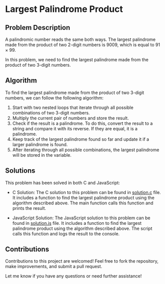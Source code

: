 # Largest Palindrome Product

## Problem Description

A palindromic number reads the same both ways. The largest palindrome made from the product of two 2-digit numbers is 9009, which is equal to 91 × 99.

In this problem, we need to find the largest palindrome made from the product of two 3-digit numbers.

## Algorithm

To find the largest palindrome made from the product of two 3-digit numbers, we can follow the following algorithm:

1. Start with two nested loops that iterate through all possible combinations of two 3-digit numbers.
2. Multiply the current pair of numbers and store the result.
3. Check if the result is a palindrome. To do this, convert the result to a string and compare it with its reverse. If they are equal, it is a palindrome.
4. Keep track of the largest palindrome found so far and update it if a larger palindrome is found.
5. After iterating through all possible combinations, the largest palindrome will be stored in the variable.

## Solutions

This problem has been solved in both C and JavaScript:

- C Solution: The C solution to this problem can be found in [solution.c](./solution.c) file. It includes a function to find the largest palindrome product using the algorithm described above. The main function calls this function and prints the result.

- JavaScript Solution: The JavaScript solution to this problem can be found in [solution.js](./solution.js) file. It includes a function to find the largest palindrome product using the algorithm described above. The script calls this function and logs the result to the console.

## Contributions

Contributions to this project are welcomed! Feel free to fork the repository, make improvements, and submit a pull request.

Let me know if you have any questions or need further assistance!
